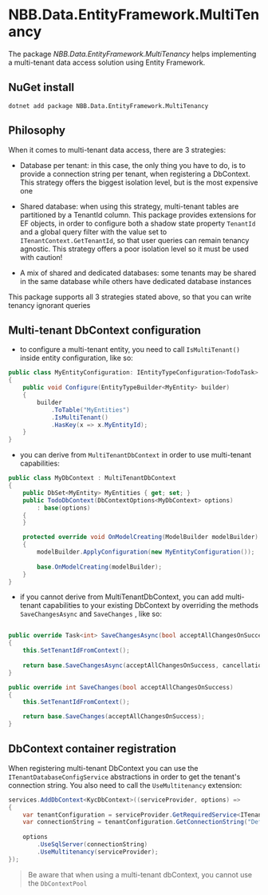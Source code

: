 NBB.Data.EntityFramework.MultiTenancy
===============

The package *NBB.Data.EntityFramework.MultiTenancy* helps implementing a multi-tenant data access solution using Entity Framework.

NuGet install
----------------
```
dotnet add package NBB.Data.EntityFramework.MultiTenancy
```

Philosophy
----------------
When it comes to multi-tenant data access, there are 3 strategies:
* Database per tenant: in this case, the only thing you have to do, is to provide a connection string per tenant, when registering a DbContext. This strategy offers the biggest isolation level, but is the most expensive one
* Shared database: when using this strategy, multi-tenant tables are partitioned by a TenantId column. This package provides extensions for EF objects, in order to configure both a shadow state property `TenantId` and a global query filter with the value set to `ITenantContext.GetTenantId`, so that user queries can remain tenancy agnostic. This strategy offers a poor isolation level so it must be used with caution!

* A mix of shared and dedicated databases: some tenants may be shared in the same database while others have dedicated database instances

This package supports all 3 strategies stated above, so that you can write tenancy ignorant queries

Multi-tenant DbContext configuration
----------------
* to configure a multi-tenant entity, you need to call `IsMultiTenant()` inside  entity configuration, like so:

```csharp
public class MyEntityConfiguration: IEntityTypeConfiguration<TodoTask>
{
    public void Configure(EntityTypeBuilder<MyEntity> builder)
    {
        builder
            .ToTable("MyEntities")
            .IsMultiTenant()
            .HasKey(x => x.MyEntityId);
    }
}
```

* you can derive from `MultiTenantDbContext` in order to use multi-tenant capabilities:
```csharp
public class MyDbContext : MultiTenantDbContext
{
    public DbSet<MyEntity> MyEntities { get; set; }
    public TodoDbContext(DbContextOptions<MyDbContext> options)
        : base(options)
    {
    }

    protected override void OnModelCreating(ModelBuilder modelBuilder)
    {
        modelBuilder.ApplyConfiguration(new MyEntityConfiguration());
            
        base.OnModelCreating(modelBuilder);
    }
}
```
* if you cannot derive from MultiTenantDbContext, you can add multi-tenant capabilities to your existing DbContext by overriding the methods `SaveChangesAsync` and `SaveChanges` , like so:
```csharp

public override Task<int> SaveChangesAsync(bool acceptAllChangesOnSuccess, CancellationToken cancellationToken = default)
{
    this.SetTenantIdFromContext();
   
    return base.SaveChangesAsync(acceptAllChangesOnSuccess, cancellationToken);
}

public override int SaveChanges(bool acceptAllChangesOnSuccess)
{
    this.SetTenantIdFromContext();

    return base.SaveChanges(acceptAllChangesOnSuccess);
}
```

DbContext container registration
----------------
When registering multi-tenant DbContext you can use the `ITenantDatabaseConfigService` abstractions in order to get the tenant's connection string. You also need to call the `UseMultitenancy` extension:
```csharp
services.AddDbContext<KycDbContext>((serviceProvider, options) =>
{
    var tenantConfiguration = serviceProvider.GetRequiredService<ITenantConfiguration>();
    var connectionString = tenantConfiguration.GetConnectionString("DefaultConnection");
    
    options
        .UseSqlServer(connectionString)
        .UseMultitenancy(serviceProvider);
});
```

> Be aware that when using a multi-tenant dbContext, you cannot use the `DbContextPool`




